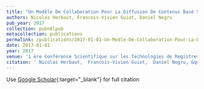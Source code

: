 ```yaml
---
title: "Un Modèle De Collaboration Pour La Diffusion De Contenus Basé Sur L’utilisation De La Blockchain"
authors: Nicolas Herbaut, Francois-Vivien Guiot, Daniel Negru
pub_year: 2017
collection: pubn8lpub
metacollection: publications
permalink: /publications/2017-01-01-Un-Modle-De-Collaboration-Pour-La-Diffusion-De-Contenus-Bas-Sur-Lutilisation-De-La-Blockchain
date: 2017-01-01
year: 2017
venue: '1 ère Conférence Scientifique sur les Technologies de Registres Distribués'
citation: ' Nicolas Herbaut,  Francois-Vivien Guiot,  Daniel Negru, &quot;Un Modèle De Collaboration Pour La Diffusion De Contenus Basé Sur L’utilisation De La Blockchain.&quot; 1 ère Conférence Scientifique sur les Technologies de Registres Distribués, 2017.'
---
```

Use [Google Scholar](https://scholar.google.com/scholar?q=Un+Modèle+De+Collaboration+Pour+La+Diffusion+De+Contenus+Basé+Sur+L’utilisation+De+La+Blockchain){:target="_blank"} for full citation